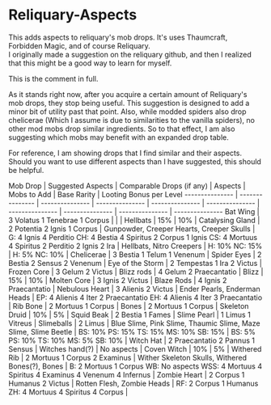# Reliquary-Aspects
This adds aspects to reliquary's mob drops.  It's uses Thaumcraft, Forbidden Magic, and of course Reliquary.  
I originally made a suggestion on the reliquary github, and then I realized that this might be 
a good way to learn for myself.

This is the comment in full.

As it stands right now, after you acquire a certain amount of Reliquary's mob drops, they stop being useful.  This suggestion is designed to add a minor bit of utility past that point.  Also, while modded spiders also drop chelicerae (Which I assume is due to similarities to the vanilla spiders), no other mod mobs drop similar ingredients.  So to that effect, I am also suggesting which mobs may benefit with an expanded drop table.  

For reference, I am showing drops that I find similar and their aspects.  Should you want to use different aspects than I have suggested, this should be helpful.

Mob Drop |  Suggested Aspects | Comparable Drops (if any) | Aspects | Mobs to Add | Base Rarity | Looting Bonus per Level
 --------------- | --------------- | --------------- | --------------- | --------------- | --------------- | --------------- | --------------- | --------------- | --------------- 
Bat Wing | 3 Volatus 1 Tenebrae 1 Corpus | | | Hellbats | 15% | 10% |
Catalysing Gland |  2 Potentia 2 Ignis 1 Corpus | Gunpowder, Creeper Hearts, Creeper Skulls | G: 4 Ignis 4 Perditio CH: 4 Bestia 4 Spiritus 2 Corpus 1 Ignis CS: 4 Mortuus 4 Spiritus 2 Perditio 2 Ignis 2 Ira | Hellbats, Nitro Creepers | H: 10% NC: 15% | H: 5% NC: 10% |
Chelicerae | 3 Bestia 1 Telum 1 Venenum | Spider Eyes | 2 Bestia 2 Sensus 2 Venenum |
Eye of the Storm | 2 Tempestas 1 Ira 2 Victus | 
Frozen Core | 3 Gelum 2 Victus | Blizz rods | 4 Gelum 2 Praecantatio | Blizz | 15% | 10% |
Molten Core | 3 Ignis 2 Victus | Blaze Rods | 4 Ignis 2 Praecantatio |
Nebulous Heart | 3 Alienis 2 Victus | Ender Pearls, Enderman Heads | EP: 4 Alienis 4 Iter 2 Praecantatio EH: 4 Alienis 4 Iter 3 Praecantatio |
Rib Bone | 2 Mortuus 1 Corpus | Bones | 2 Mortuus 1 Corpus | Skeleton Druid | 10% | 5% |
Squid Beak | 2 Bestia 1 Fames | 
Slime Pearl | 1 Limus 1 Vitreus | Slimeballs | 2 Limus | Blue Slime, Pink Slime, Thaumic Slime, Maze Slime, Slime Beetle | BS: 10% PS: 15% TS: 15% MS: 10% SB: 15% | BS: 5% PS: 10% TS: 10% MS: 5% SB: 10% | 
Witch Hat | 2 Praecantatio 2 Pannus 1 Sensus | Witches hand(?) | No aspects | Coven Witch | 10% | 5% |
Withered Rib | 2 Mortuus 1 Corpus 2 Examinus | Wither Skeleton Skulls, Withered Bones(?), Bones | B: 2 Mortuus 1 Corpus WB: No aspects WSS: 4 Mortuus 4 Spiritus 4 Examinus 4 Venenum 4 Infernus |
Zombie Heart | 2 Corpus 1 Humanus 2 Victus | Rotten Flesh, Zombie Heads | RF: 2 Corpus 1 Humanus ZH: 4 Mortuus 4 Spiritus 4 Corpus |
